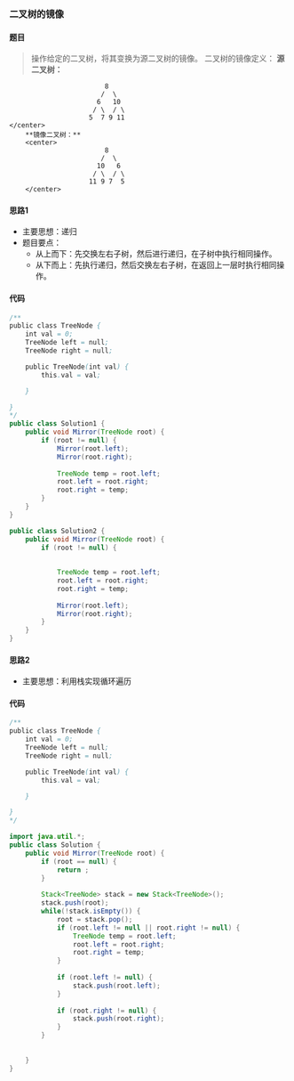 ### 二叉树的镜像

#### 题目
>  操作给定的二叉树，将其变换为源二叉树的镜像。
>  二叉树的镜像定义：
>  **源二叉树：** 
>  <center>
				    	    8
				    	   /  \
				    	  6   10
				    	 / \  / \
				    	5  7 9 11
	</center>
    	**镜像二叉树：**
    	<center>
				    	    8
				    	   /  \
				    	  10   6
				    	 / \  / \
				    	11 9 7  5
		</center>

#### 思路1
 - 主要思想：递归
 - 题目要点：
	 - 从上而下：先交换左右子树，然后进行递归，在子树中执行相同操作。
	 - 从下而上：先执行递归，然后交换左右子树，在返回上一层时执行相同操作。

#### 代码

```java
/**
public class TreeNode {
    int val = 0;
    TreeNode left = null;
    TreeNode right = null;

    public TreeNode(int val) {
        this.val = val;

    }

}
*/
public class Solution1 {
    public void Mirror(TreeNode root) {
        if (root != null) {
            Mirror(root.left);
            Mirror(root.right);
            
            TreeNode temp = root.left;
            root.left = root.right;
            root.right = temp;
        }
    }
}

public class Solution2 {
    public void Mirror(TreeNode root) {
        if (root != null) {
          
            
            TreeNode temp = root.left;
            root.left = root.right;
            root.right = temp;
            
            Mirror(root.left);
            Mirror(root.right);
        }
    }
}
```


#### 思路2
 - 主要思想：利用栈实现循环遍历

#### 代码
```java
/**
public class TreeNode {
    int val = 0;
    TreeNode left = null;
    TreeNode right = null;

    public TreeNode(int val) {
        this.val = val;

    }

}
*/

import java.util.*;
public class Solution {
    public void Mirror(TreeNode root) {
        if (root == null) {
            return ;
        }
        
        Stack<TreeNode> stack = new Stack<TreeNode>();
        stack.push(root);
        while(!stack.isEmpty()) {
            root = stack.pop();
            if (root.left != null || root.right != null) {
                TreeNode temp = root.left;
                root.left = root.right;
                root.right = temp;
            }
            
            if (root.left != null) {
                stack.push(root.left);
            }
            
            if (root.right != null) {
                stack.push(root.right);
            }
        }
        
        
    }
}
```